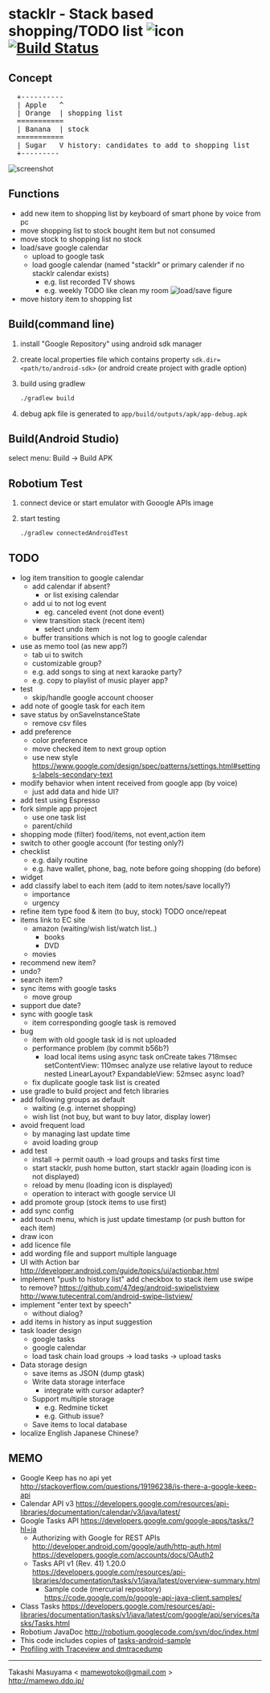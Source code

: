 stacklr - Stack based shopping/TODO list ![icon](app/src/main/res/drawable-xhdpi/ic_launcher.png) [![Build Status](https://travis-ci.org/mamewotoko/stacklr.svg?branch=master)](https://travis-ci.org/mamewotoko/stacklr)
========================================
Concept
-------
<pre>
  +----------
  | Apple   ^
  | Orange  | shopping list
  =========== 
  | Banana  | stock
  ===========
  | Sugar   V history: candidates to add to shopping list 
  +---------
</pre>

![screenshot](doc/screenshot/screenshot_0.png)

Functions
---------
* add new item to shopping list
   by keyboard of smart phone
   by voice
   from pc
* move shopping list to stock
   bought item but not consumed
* move stock to shopping list
   no stock
* load/save google calendar
  * upload to google task
  * load google calendar (named "stacklr" or primary calender if no stacklr calendar exists)
    * e.g. list recorded TV shows
    * e.g. weekly TODO like clean my room
![load/save figure](doc/stacklr_sync.svg)
* move history item to shopping list

Build(command line)
-------------------
1. install "Google Repository" using android sdk manager
2. create local.properties file which contains property ```sdk.dir=<path/to/android-sdk>```
(or android create project with gradle option)
3. build using gradlew

    ```bash
    ./gradlew build
    ```
3. debug apk file is generated to ```app/build/outputs/apk/app-debug.apk```

Build(Android Studio)
---------------------
select menu: Build -> Build APK

Robotium Test
-------------
1. connect device or start emulator with Gooogle APIs image
2. start testing

    ```bash
    ./gradlew connectedAndroidTest
    ```

TODO
-----
* log item transition to google calendar
  * add calendar if absent?
    * or list exising calendar
  * add ui to not log event
    * eg. canceled event (not done event)
  * view transition stack (recent item)
    * select undo item
  * buffer transitions which is not log to google calendar  
* use as memo tool (as new app?)
  * tab ui to switch
  * customizable group?
  * e.g. add songs to sing at next karaoke party?
  * e.g. copy to playlist of music player app?
* test
  * skip/handle google account chooser
* add note of google task for each item
* save status by onSaveInstanceState
  * remove csv files
* add preference
  * color preference
  * move checked item to next group option
  * use new style
    https://www.google.com/design/spec/patterns/settings.html#settings-labels-secondary-text
* modify behavior when intent received from google app (by voice)
  * just add data and hide UI?
* add test using Espresso
* fork simple app project
  * use one task list
  * parent/child 
* shopping mode (filter)
  food/items, not event,action item
* switch to other google account (for testing only?)
* checklist
  * e.g. daily routine
  * e.g. have wallet, phone, bag, note before going shopping (do before)
* widget
* add classify label to each item (add to item notes/save locally?)
  * importance
  * urgency
* refine item type
  food & item (to buy, stock)
  TODO once/repeat
* items link to EC site
  * amazon (waiting/wish list/watch list..)
    * books
    * DVD
  * movies
* recommend new item?
* undo?
* search item?
* sync items with google tasks
  * move group
* support due date?
* sync with google task
  * item corresponding google task is removed
* bug
  * item with old google task id is not uploaded
  * performance problem (by commit b56b?)
    * load local items using async task
      onCreate takes 718msec
        setContentView: 110msec
          analyze
          use relative layout to reduce nested LinearLayout?
        ExpandableView: 52msec
          async load?
  * fix duplicate google task list is created
* use gradle to build project and fetch libraries
* add following groups as default
   * waiting (e.g. internet shopping)
   * wish list (not buy, but want to buy lator, display lower)
* avoid frequent load
   * by managing last update time
   * avoid loading group
* add test
   * install -> permit oauth -> load groups and tasks first time
   * start stacklr, push home button, start stacklr again (loading icon is not displayed)
   * reload by menu (loading icon is displayed)
   * operation to interact with google service UI
* add promote group (stock items to use first)
* add sync config
* add touch menu, which is just update timestamp (or push button for each item)
* draw icon
* add licence file
* add wording file and support multiple language
* UI with Action bar
  http://developer.android.com/guide/topics/ui/actionbar.html
* implement "push to history list"
    add checkbox to stack item
    use swipe to remove?
      https://github.com/47deg/android-swipelistview
      http://www.tutecentral.com/android-swipe-listview/
* implement "enter text by speech"
  * without dialog?
* add items in history as input suggestion
* task loader design
  * google tasks
  * google calendar
  * load task chain
      load groups -> load tasks -> upload tasks
* Data storage design
  * save items as JSON (dump gtask)
  * Write data storage interface
    * integrate with cursor adapter?
  * Support multiple storage
    * e.g. Redmine ticket
    * e.g. Github issue?
  * Save items to local database
* localize
   English
   Japanese
   Chinese?

MEMO
----
* Google Keep has no api yet
  http://stackoverflow.com/questions/19196238/is-there-a-google-keep-api
* Calendar API v3
  https://developers.google.com/resources/api-libraries/documentation/calendar/v3/java/latest/
* Google Tasks API
  https://developers.google.com/google-apps/tasks/?hl=ja
  * Authorizing with Google for REST APIs
    http://developer.android.com/google/auth/http-auth.html
  https://developers.google.com/accounts/docs/OAuth2
  * Tasks API v1 (Rev. 41) 1.20.0
    https://developers.google.com/resources/api-libraries/documentation/tasks/v1/java/latest/overview-summary.html
    * Sample code (mercurial repository)
      https://code.google.com/p/google-api-java-client.samples/
* Class Tasks
https://developers.google.com/resources/api-libraries/documentation/tasks/v1/java/latest/com/google/api/services/tasks/Tasks.html
* Robotium JavaDoc
  http://robotium.googlecode.com/svn/doc/index.html
* This code includes copies of [tasks-android-sample](https://code.google.com/p/google-api-java-client.samples/)
* [Profiling with Traceview and dmtracedump](http://developer.android.com/intl/ja/tools/debugging/debugging-tracing.html)

----
Takashi Masuyama < mamewotoko@gmail.com >  
http://mamewo.ddo.jp/
